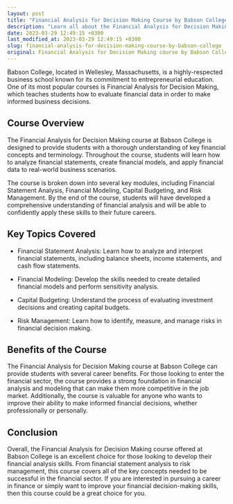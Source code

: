 ```yaml
---
layout: post
title: "Financial Analysis for Decision Making Course by Babson College"
description: "Learn all about the Financial Analysis for Decision Making Course offered by Babson College, including key topics covered and how it can benefit your career."
date: 2023-03-29 12:49:15 +0300
last_modified_at: 2023-03-29 12:49:15 +0300
slug: financial-analysis-for-decision-making-course-by-babson-college
original: Financial Analysis for Decision Making course by Babson College
---
```


Babson College, located in Wellesley, Massachusetts, is a highly-respected business school known for its commitment to entrepreneurial education. One of its most popular courses is Financial Analysis for Decision Making, which teaches students how to evaluate financial data in order to make informed business decisions. 

## Course Overview

The Financial Analysis for Decision Making course at Babson College is designed to provide students with a thorough understanding of key financial concepts and terminology. Throughout the course, students will learn how to analyze financial statements, create financial models, and apply financial data to real-world business scenarios.

The course is broken down into several key modules, including Financial Statement Analysis, Financial Modeling, Capital Budgeting, and Risk Management. By the end of the course, students will have developed a comprehensive understanding of financial analysis and will be able to confidently apply these skills to their future careers.

## Key Topics Covered

- Financial Statement Analysis: Learn how to analyze and interpret financial statements, including balance sheets, income statements, and cash flow statements.

- Financial Modeling: Develop the skills needed to create detailed financial models and perform sensitivity analysis.

- Capital Budgeting: Understand the process of evaluating investment decisions and creating capital budgets.

- Risk Management: Learn how to identify, measure, and manage risks in financial decision making.

## Benefits of the Course

The Financial Analysis for Decision Making course at Babson College can provide students with several career benefits. For those looking to enter the financial sector, the course provides a strong foundation in financial analysis and modeling that can make them more competitive in the job market. Additionally, the course is valuable for anyone who wants to improve their ability to make informed financial decisions, whether professionally or personally.

## Conclusion

Overall, the Financial Analysis for Decision Making course offered at Babson College is an excellent choice for those looking to develop their financial analysis skills. From financial statement analysis to risk management, this course covers all of the key concepts needed to be successful in the financial sector. If you are interested in pursuing a career in finance or simply want to improve your financial decision-making skills, then this course could be a great choice for you.